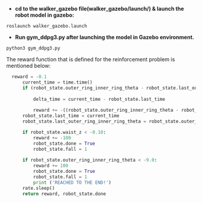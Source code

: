 - **cd to the walker_gazebo file(walker_gazebo/launch/) & launch the robot model in gazebo:**
```
roslaunch walker_gazebo.launch
```
- **Run gym_ddpg3.py after launching the model in Gazebo environment.**
```
python3 gym_ddpg3.py
```
The reward function that is defined for the reinforcement problem is mentioned below:
```python 
  reward = -0.1 
      current_time = time.time()
      if (robot_state.outer_ring_inner_ring_theta - robot_state.last_outer_ring_inner_ring_theta) <= -0.09: 
         
          delta_time = current_time - robot_state.last_time
       
          reward += -((robot_state.outer_ring_inner_ring_theta - robot_state.last_outer_ring_inner_ring_theta))*10
      robot_state.last_time = current_time   
      robot_state.last_outer_ring_inner_ring_theta = robot_state.outer_ring_inner_ring_theta

      if robot_state.waist_z < -0.10: 
          reward += -100
          robot_state.done = True
          robot_state.fall = 1
  
      if robot_state.outer_ring_inner_ring_theta < -9.0:
          reward += 100
          robot_state.done = True
          robot_state.fall = 1
          print ('REACHED TO THE END!')
      rate.sleep()
      return reward, robot_state.done
 ```
